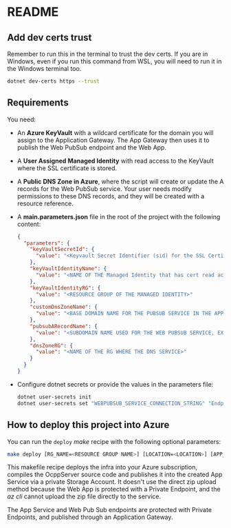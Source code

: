 # README

## Add dev certs trust

Remember to run this in the terminal to trust the dev certs. If you are in Windows, even if you run this command from WSL, you will need to run it in the Windows terminal too.

```bash
dotnet dev-certs https --trust
```

## Requirements

You need:

* An **Azure KeyVault** with a wildcard certificate for the domain you will assign to the Application Gateway. The App Gateway then uses it to publish the Web PubSub endpoint and the Web App.
* A **User Assigned Managed Identity** with read access to the KeyVault where the SSL certificate is stored.
* A **Public DNS Zone in Azure**, where the script will create or update the A records for the Web PubSub service. Your user needs modify permissions to these DNS records, and they will be created with a resource reference.
* A **main.parameters.json** file in the root of the project with the following content:

  ```json
  {
    "parameters": {
      "keyVaultSecretId": {
        "value": "<Keyvault Secret Identifier (sid) for the SSL Certificate, you can omit the version number to get always the latest one>"
      },
      "keyVaultIdentityName": {
        "value": "<NAME OF THE Managed Identity that has cert read access rights in the KeyVault>"
      },
      "keyVaultIdentityRG": {
        "value": "<RESOURCE GROUP OF THE MANAGED IDENTITY>"
      },
      "customDnsZoneName": {
        "value": "<BASE DOMAIN NAME FOR THE PUBSUB SERVICE IN THE APPP GATEWAY, EX: mydomain.com>"      
      },
      "pubsubARecordName": {
        "value": "<SUBDOMAIN NAME USED FOR THE WEB PUBSUB SERVICE, EX: wss (for wss.mydomain.com)>"
      },
      "dnsZoneRG": {
        "value": "<NAME OF THE RG WHERE THE DNS SERVICE>"
      }
    }
  }
  ```

* Configure dotnet secrets or provide the values in the parameters file:

  ```bash
  dotnet user-secrets init
  dotnet user-secrets set "WEBPUBSUB_SERVICE_CONNECTION_STRING" "Endpoint=https://[servicename].webpubsub.azure.com;AccessKey=[accesskey];Version=1.0;
  ```

## How to deploy this project into Azure

You can run the `deploy` *make* recipe with the following optional parameters:

```bash
make deploy [RG_NAME=<RESOURCE GROUP NAME>] [LOCATION=<LOCATION>] [APP_NAME=<APP NAME>]
```

This makefile recipe deploys the infra into your Azure subscription, compiles the OcppServer source code and publishes it into the created App Service via a private Storage Account. It doesn't use the direct zip upload method because the Web App is protected with a Private Endpoint, and the *az cli* cannot upload the zip file directly to the service.

The App Service and Web Pub Sub endpoints are protected with Private Endpoints, and published through an Application Gateway.

